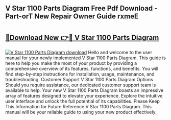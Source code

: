 ## V Star 1100 Parts Diagram Free Pdf Download - Part-orT New Repair Owner Guide rxmeE

# <h2><a href="http://dfqksga.blite.top/?on=V+Star+1100+Parts+Diagram">🔗Download New 👉🔴 V Star 1100 Parts Diagram</a></h2>

[![V Star 1100 Parts Diagram download](https://i.imgur.com/lujVjoI.png)](http://dfqksga.blite.top/?on=V+Star+1100+Parts+Diagram)
Hello and welcome to the user manual for your newly implemented V Star 1100 Parts Diagram. This guide is here to help you make the most of your product by providing a comprehensive overview of its features, functions, and benefits. You will find step-by-step instructions for installation, usage, maintenance, and troubleshooting. Customer Support V Star 1100 Parts Diagram Options Should you require assistance, our dedicated customer support team is available to help. Your new V Star 1100 Parts Diagram boasts an impressive array of features designed to elevate your experience. Explore the intuitive user interface and unlock the full potential of its capabilities. Please Keep This Information for Future Reference V Star 1100 Parts Diagram. This manual will be your reliable guide to using your new product effectively.
